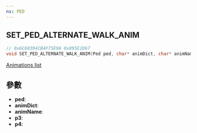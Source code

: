 ```yaml
---
ns: PED
---
```

## SET_PED_ALTERNATE_WALK_ANIM

```c
// 0x6C60394CB4F75E9A 0x895E1D67
void SET_PED_ALTERNATE_WALK_ANIM(Ped ped, char* animDict, char* animName, float p3, BOOL p4);
```

[Animations list](https://alexguirre.github.io/animations-list/)

## 參數
* **ped**: 
* **animDict**: 
* **animName**: 
* **p3**: 
* **p4**: 

